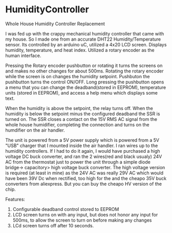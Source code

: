 # HumidityController
Whole House Humidity Controller Replacement

I was fed up with the crappy mechanical humidity controller that came with my house.  So I made one from an accurate DHT22 Humidity/Temperature sensor.  Its controlled by an arduino uC, utilized a 4x20 LCD screen.  Displays humidity, temperature, and heat index.  Utilized a rotary encoder as the human interface.

Pressing the Rotary encoder pushbutton or rotating it turns the screens on and makes no other changes for about 500ms.  Rotating the rotary encoder while the screen is on changes the humidity setpoint.  Pushbuton the pushbutton turns the control ON/OFF.  Long pressing the pushbutton opens a menu that you can change the deadband(stored in EEPROM), temperature units (stored in EEPROM), and access a help menu which displays some text.

When the humidity is above the setpoint, the relay turns off.  When the humidity is below the setpoint minus the configured deadband the SSR is turned on.  The SSR closes a contact on the 15V RMS AC signal from the whole house humidifier, completing the connection and turns on the humdifier on the air handler.

The unit is powered from a 5V power supply which is powered from a 5V "USB" charger that I mounted inside the air handler.  I ran wires up to the humidity controllers.  If I had to do it again, I would have purchased a high voltage DC buck converter, and ran the 2 wires(red and black usualy) 24V AC from the thermostat  just to power the unit through a simple diode bridge-> capacitory> high voltage buck converter.  The high voltage version is required (at least in mine) as the 24V AC was really 29V AC which would have been 39V Dc when rectified, too high for the and the cheapo 35V buck converters from aliexpress.  But you can buy the cheapo HV version of the chip.

Features:

1. Configurable deadband control stored to EEPROM
2. LCD screen turns on with any input, but does not honor any input for 500ms, to allow the screen to turn on before making any changes
3. LCd screen turns off after 10 seconds.
